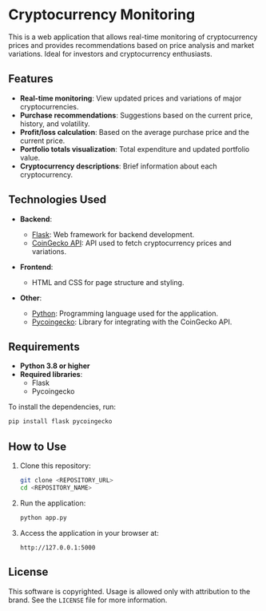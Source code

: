
# Cryptocurrency Monitoring

This is a web application that allows real-time monitoring of cryptocurrency prices and provides recommendations based on price analysis and market variations. Ideal for investors and cryptocurrency enthusiasts.

## Features

- **Real-time monitoring**: View updated prices and variations of major cryptocurrencies.
- **Purchase recommendations**: Suggestions based on the current price, history, and volatility.
- **Profit/loss calculation**: Based on the average purchase price and the current price.
- **Portfolio totals visualization**: Total expenditure and updated portfolio value.
- **Cryptocurrency descriptions**: Brief information about each cryptocurrency.

## Technologies Used

- **Backend**:
  - [Flask](https://flask.palletsprojects.com/): Web framework for backend development.
  - [CoinGecko API](https://www.coingecko.com/en/api): API used to fetch cryptocurrency prices and variations.

- **Frontend**:
  - HTML and CSS for page structure and styling.

- **Other**:
  - [Python](https://www.python.org/): Programming language used for the application.
  - [Pycoingecko](https://github.com/man-c/pycoingecko): Library for integrating with the CoinGecko API.

## Requirements

- **Python 3.8 or higher**
- **Required libraries**: 
  - Flask
  - Pycoingecko

To install the dependencies, run:
```bash
pip install flask pycoingecko
```

## How to Use

1. Clone this repository:
   ```bash
   git clone <REPOSITORY_URL>
   cd <REPOSITORY_NAME>
   ```

2. Run the application:
   ```bash
   python app.py
   ```

3. Access the application in your browser at:
   ```
   http://127.0.0.1:5000
   ```

## License

This software is copyrighted. Usage is allowed only with attribution to the brand. See the `LICENSE` file for more information.

